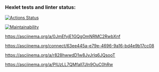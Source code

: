 ### Hexlet tests and linter status:
[![Actions Status](https://github.com/Samgb/frontend-project-44/actions/workflows/hexlet-check.yml/badge.svg)](https://github.com/Samgb/frontend-project-44/actions)

[![Maintainability](https://api.codeclimate.com/v1/badges/996be0a17ce00ba2473f/maintainability)](https://codeclimate.com/github/Samgb/frontend-project-44/maintainability)

https://asciinema.org/a/0JmEfvjE1GQgOmNRMC2RwbXnf

[//]: # (Brain-calc)
https://asciinema.org/connect/63ee445a-e79e-4696-9a16-bd4e9b17cc08

[//]: # (Brain-gcd  )
https://asciinema.org/a/r828hwwdD1w8JvJrlq6JQsooT

[//]: # (Brain-progression)
https://asciinema.org/a/PlUzLL7QMfall7Jln9OuC0hRw